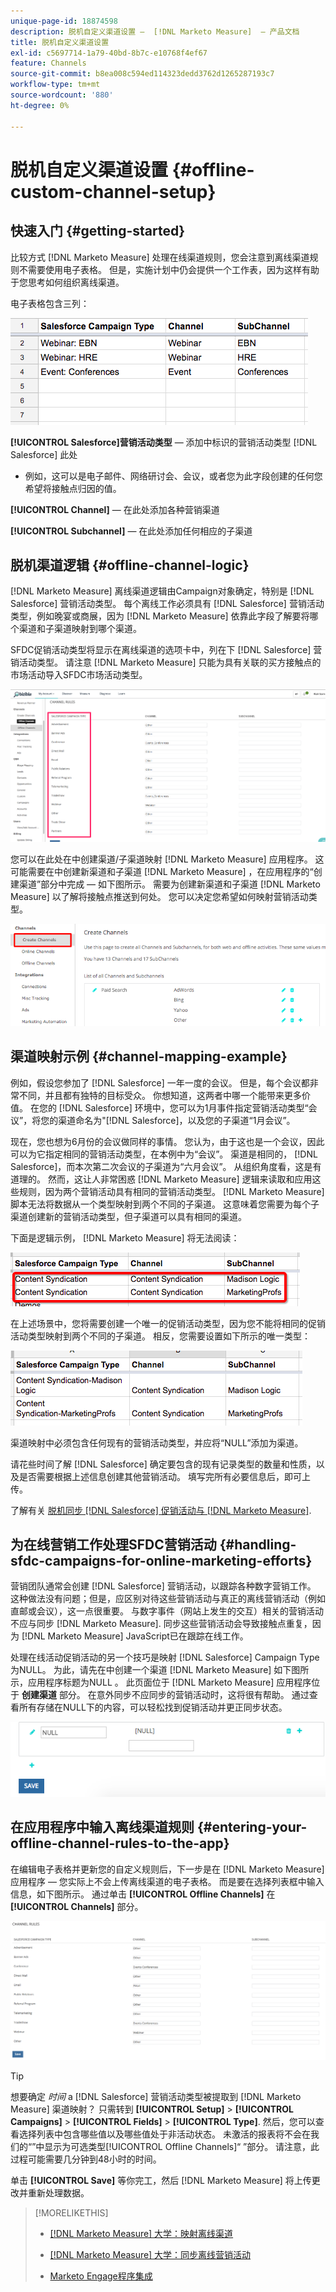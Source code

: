 ```yaml
---
unique-page-id: 18874598
description: 脱机自定义渠道设置 —  [!DNL Marketo Measure]  — 产品文档
title: 脱机自定义渠道设置
exl-id: c5697714-1a79-40bd-8b7c-e10768f4ef67
feature: Channels
source-git-commit: b8ea008c594ed114323dedd3762d1265287193c7
workflow-type: tm+mt
source-wordcount: '880'
ht-degree: 0%

---
```


# 脱机自定义渠道设置 {#offline-custom-channel-setup}

## 快速入门 {#getting-started}

比较方式 [!DNL Marketo Measure] 处理在线渠道规则，您会注意到离线渠道规则不需要使用电子表格。 但是，实施计划中仍会提供一个工作表，因为这样有助于您思考如何组织离线渠道。

电子表格包含三列：

![](assets/1-2.png)

**[!UICONTROL Salesforce]营销活动类型**  — 添加中标识的营销活动类型 [!DNL Salesforce] 此处

* 例如，这可以是电子邮件、网络研讨会、会议，或者您为此字段创建的任何您希望将接触点归因的值。

**[!UICONTROL Channel]**  — 在此处添加各种营销渠道

**[!UICONTROL Subchannel]**  — 在此处添加任何相应的子渠道

## 脱机渠道逻辑 {#offline-channel-logic}

[!DNL Marketo Measure] 离线渠道逻辑由Campaign对象确定，特别是 [!DNL Salesforce] 营销活动类型。 每个离线工作必须具有 [!DNL Salesforce] 营销活动类型，例如晚宴或商展，因为 [!DNL Marketo Measure] 依靠此字段了解要将哪个渠道和子渠道映射到哪个渠道。

SFDC促销活动类型将显示在离线渠道的选项卡中，列在下 [!DNL Salesforce] 营销活动类型。 请注意 [!DNL Marketo Measure] 只能为具有关联的买方接触点的市场活动导入SFDC市场活动类型。

![](assets/2-2.png)

您可以在此处在中创建渠道/子渠道映射 [!DNL Marketo Measure] 应用程序。 这可能需要在中创建新渠道和子渠道 [!DNL Marketo Measure] ，在应用程序的“创建渠道”部分中完成 — 如下图所示。 需要为创建新渠道和子渠道 [!DNL Marketo Measure] 以了解将接触点推送到何处。 您可以决定您希望如何映射营销活动类型。

![](assets/3-2.png)

## 渠道映射示例 {#channel-mapping-example}

例如，假设您参加了 [!DNL Salesforce] 一年一度的会议。 但是，每个会议都非常不同，并且都有独特的目标受众。 你想知道，这两者中哪一个能带来更多价值。 在您的 [!DNL Salesforce] 环境中，您可以为1月事件指定营销活动类型“会议”，将您的渠道命名为&quot;[!DNL Salesforce]，以及您的子渠道“1月会议”。

现在，您也想为6月份的会议做同样的事情。 您认为，由于这也是一个会议，因此可以为它指定相同的营销活动类型，在本例中为“会议”。 渠道是相同的， [!DNL Salesforce]，而本次第二次会议的子渠道为“六月会议”。 从组织角度看，这是有道理的。 然而，这让人非常困惑 [!DNL Marketo Measure] 逻辑来读取和应用这些规则，因为两个营销活动具有相同的营销活动类型。 [!DNL Marketo Measure] 脚本无法将数据从一个类型映射到两个不同的子渠道。 这意味着您需要为每个子渠道创建新的营销活动类型，但子渠道可以具有相同的渠道。

下面是逻辑示例， [!DNL Marketo Measure] 将无法阅读：

![](assets/4-2.png)

在上述场景中，您将需要创建一个唯一的促销活动类型，因为您不能将相同的促销活动类型映射到两个不同的子渠道。 相反，您需要设置如下所示的唯一类型：

![](assets/5-2.png)

渠道映射中必须包含任何现有的营销活动类型，并应将“NULL”添加为渠道。

请花些时间了解 [!DNL Salesforce] 确定要包含的现有记录类型的数量和性质，以及是否需要根据上述信息创建其他营销活动。 填写完所有必要信息后，即可上传。

了解有关 [脱机同步 [!DNL Salesforce] 促销活动与 [!DNL Marketo Measure]](/help/channel-tracking-and-setup/offline-channels/legacy-processes/syncing-offline-campaigns.md).

## 为在线营销工作处理SFDC营销活动 {#handling-sfdc-campaigns-for-online-marketing-efforts}

营销团队通常会创建 [!DNL Salesforce] 营销活动，以跟踪各种数字营销工作。 这种做法没有问题；但是，应区别对待这些营销活动与真正的离线营销活动（例如直邮或会议），这一点很重要。 与数字事件（网站上发生的交互）相关的营销活动不应与同步 [!DNL Marketo Measure]. 同步这些营销活动会导致接触点重复，因为 [!DNL Marketo Measure] JavaScript已在跟踪在线工作。

处理在线活动促销活动的另一个技巧是映射 [!DNL Salesforce] Campaign Type为NULL。 为此，请先在中创建一个渠道 [!DNL Marketo Measure] 如下图所示，应用程序标题为NULL 。 此页面位于 [!DNL Marketo Measure] 应用程序位于 **创建渠道** 部分。 在意外同步不应同步的营销活动时，这将很有帮助。 通过查看所有存储在NULL下的内容，可以轻松找到促销活动并更正同步状态。

![](assets/6-2.png)

## 在应用程序中输入离线渠道规则 {#entering-your-offline-channel-rules-to-the-app}

在编辑电子表格并更新您的自定义规则后，下一步是在 [!DNL Marketo Measure] 应用程序 — 您实际上不会上传离线渠道的电子表格。 而是要在选择列表框中输入信息，如下图所示。 通过单击 **[!UICONTROL Offline Channels]** 在 **[!UICONTROL Channels]** 部分。

![](assets/7-2.png)

>[!TIP]
>
>想要确定 _时间_ a [!DNL Salesforce] 营销活动类型被提取到 [!DNL Marketo Measure] 渠道映射？ 只需转到 **[!UICONTROL Setup]** > **[!UICONTROL Campaigns]** > **[!UICONTROL Fields]** > **[!UICONTROL Type]**. 然后，您可以查看选择列表中包含哪些值以及哪些值处于非活动状态。 未激活的报表将不会在我们的“”中显示为可选类型[!UICONTROL Offline Channels]“ ”部分。 请注意，此过程可能需要几分钟到48小时的时间。

单击 **[!UICONTROL Save]** 等你完工，然后 [!DNL Marketo Measure] 将上传更改并重新处理数据。

>[!MORELIKETHIS]
>
>* [[!DNL Marketo Measure] 大学：映射离线渠道](https://universityonline.marketo.com/courses/bizible-fundamentals-channel-management/#/page/5c630eca34d9f0367662b77f)
>
>* [[!DNL Marketo Measure] 大学：同步离线营销活动](https://universityonline.marketo.com/courses/bizible-fundamentals-channel-management/#/page/5c63286e34d9f0367662b78b)
>
>* [Marketo Engage程序集成](/help/marketo-measure-and-marketo/marketo-measure-integrations-with-marketo/marketo-engage-programs-integration.md#channel-mapping)
